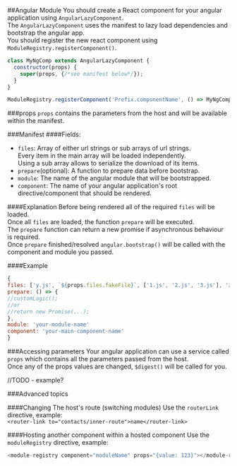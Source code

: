 ##Angular Module
You should create a React component for your angular application using `AngularLazyComponent`.  
The `AngularLazyComponent` uses the manifest to lazy load dependencies and bootstrap the angular app.  
You should register the new react component using `ModuleRegistry.registerComponent()`.  

```js
class MyNgComp extends AngularLazyComponent {
  constructor(props) {
    super(props, {/*see manifest below*/});
  }
}

ModuleRegistry.registerComponent('Prefix.componentName', () => MyNgComp);
```

###props
`props` contains the parameters from the host and will be available within the manifest.

###Manifest
####Fields:
* `files`: Array of either url strings or sub arrays of url strings.  
Every item in the main array will be loaded independently.  
Using a sub array allows to serialize the download of its items.  
* `prepare`(optional): A function to prepare data before bootstrap.
* `module`: The name of the angular module that will be bootstrapped.
* `component`: The name of your angular application's root directive/component that should be rendered.

####Explanation
Before being rendered all of the required `files` will be loaded.  
Once all `files` are loaded, the function `prepare` will be executed.  
The `prepare` function can return a new promise if asynchronous behaviour is required.  
Once `prepare` finished/resolved `angular.bootstrap()` will be called with the component and module you passed.  

####Example
```js
{
files: ['y.js', `${props.files.fakeFile}`, ['1.js', '2.js', '3.js'], 'z.js'],
prepare: () => {
//customLogic();
//or
//return new Promise(...);
},
module: 'your-module-name'
component: 'your-main-component-name'
}
```
###Accessing parameters
Your angular application can use a service called `props` which contains all the parameters passed from the host.  
Once any of the props values are changed, `$digest()` will be called for you.  

//TODO - example?

###Advanced topics

####Changing The host's route (switching modules)
Use the `routerLink` directive, example:  
`<router-link to="contacts/inner-route">name</router-link>`

####Hosting another component within a hosted component 
Use the `moduleRegistry` directive, example:  
```js
<module-registry component="moduleName" props="{value: 123}"></module-registry>
```
